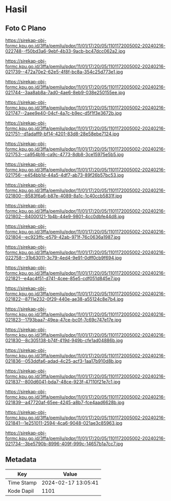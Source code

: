 # Hasil

## Foto C Plano

https://sirekap-obj-formc.kpu.go.id/3ffa/pemilu/pdpr/11/01/17/20/05/1101172005002-20240216-022748--f50bd3a6-9ebf-4b33-9acb-bc47dcc062a2.jpg

https://sirekap-obj-formc.kpu.go.id/3ffa/pemilu/pdpr/11/01/17/20/05/1101172005002-20240216-021739--472a70e2-62e5-4f8f-bc8a-354c25d773e1.jpg

https://sirekap-obj-formc.kpu.go.id/3ffa/pemilu/pdpr/11/01/17/20/05/1101172005002-20240216-021744--3aa8ab8a-7ad0-4ae6-8eb9-038e250155ee.jpg

https://sirekap-obj-formc.kpu.go.id/3ffa/pemilu/pdpr/11/01/17/20/05/1101172005002-20240216-021747--2aee9e40-04cf-4a7c-b9ec-d5f1f3e3672b.jpg

https://sirekap-obj-formc.kpu.go.id/3ffa/pemilu/pdpr/11/01/17/20/05/1101172005002-20240216-021751--d1adaff9-bf14-4201-83d8-28e58ebe7124.jpg

https://sirekap-obj-formc.kpu.go.id/3ffa/pemilu/pdpr/11/01/17/20/05/1101172005002-20240216-021753--ca954b16-ca9c-4773-8db8-3ce15975e5b5.jpg

https://sirekap-obj-formc.kpu.go.id/3ffa/pemilu/pdpr/11/01/17/20/05/1101172005002-20240216-021756--e454bb1d-44a5-4df7-ab73-89f26b57bc53.jpg

https://sirekap-obj-formc.kpu.go.id/3ffa/pemilu/pdpr/11/01/17/20/05/1101172005002-20240216-021800--8583f6a6-b87e-4089-8a1c-1c40ccb5831f.jpg

https://sirekap-obj-formc.kpu.go.id/3ffa/pemilu/pdpr/11/01/17/20/05/1101172005002-20240216-021802--84000121-1b4b-44e9-9801-4cc0dbfe44d8.jpg

https://sirekap-obj-formc.kpu.go.id/3ffa/pemilu/pdpr/11/01/17/20/05/1101172005002-20240216-021804--ec923ffc-e579-42ab-971f-76c0636a1987.jpg

https://sirekap-obj-formc.kpu.go.id/3ffa/pemilu/pdpr/11/01/17/20/05/1101172005002-20240216-022758--31b63011-3c79-4ed4-9e91-0dff0cb9f694.jpg

https://sirekap-obj-formc.kpu.go.id/3ffa/pemilu/pdpr/11/01/17/20/05/1101172005002-20240216-021821--e4ac4f51-d741-4cee-85e5-cdf051d845e7.jpg

https://sirekap-obj-formc.kpu.go.id/3ffa/pemilu/pdpr/11/01/17/20/05/1101172005002-20240216-021822--8711e232-0f29-440e-ae38-a55124c8e7b4.jpg

https://sirekap-obj-formc.kpu.go.id/3ffa/pemilu/pdpr/11/01/17/20/05/1101172005002-20240216-021823--1793baa7-49ea-47ce-bc0f-7c69c747e17e.jpg

https://sirekap-obj-formc.kpu.go.id/3ffa/pemilu/pdpr/11/01/17/20/05/1101172005002-20240216-021830--8c305138-b74f-419d-949b-cfe1ad04886b.jpg

https://sirekap-obj-formc.kpu.go.id/3ffa/pemilu/pdpr/11/01/17/20/05/1101172005002-20240216-021836--053ddfa6-adad-4c25-acf3-1aa17b910d8b.jpg

https://sirekap-obj-formc.kpu.go.id/3ffa/pemilu/pdpr/11/01/17/20/05/1101172005002-20240216-021837--800d6041-bda7-48ce-923f-47110f21e7c1.jpg

https://sirekap-obj-formc.kpu.go.id/3ffa/pemilu/pdpr/11/01/17/20/05/1101172005002-20240216-021839--a47720af-65ee-4245-a8b7-fce4aad6628b.jpg

https://sirekap-obj-formc.kpu.go.id/3ffa/pemilu/pdpr/11/01/17/20/05/1101172005002-20240216-021841--1e251011-2594-4ca6-9048-021ae3c85963.jpg

https://sirekap-obj-formc.kpu.go.id/3ffa/pemilu/pdpr/11/01/17/20/05/1101172005002-20240216-021734--3be5790b-8996-409f-999c-14657b1a7cc7.jpg


## Metadata

| Key        | Value               |
| ---------- | ------------------- |
| Time Stamp | 2024-02-17 13:05:41 |
| Kode Dapil | 1101                |



